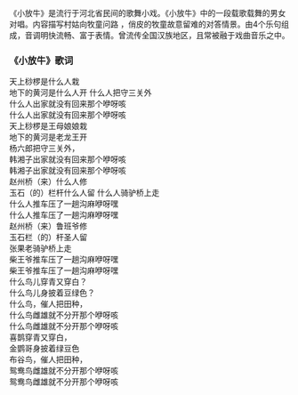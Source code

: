 

《小放牛》是流行于河北省民间的歌舞小戏。《小放牛》中的一段载歌载舞的男女对唱。内容描写村姑向牧童问路
，俏皮的牧童故意留难的对答情景。由4个乐句组成，音调明快流畅、富于表情。曾流传全国汉族地区，且常被融于戏曲音乐之中。

### 《小放牛》歌词

天上桫椤是什么人栽  
地下的黄河是什么人开 什么人把守三关外  
什么人出家就没有回来那个咿呀咳  
什么人出家就没有回来那个咿呀咳  
天上桫椤是王母娘娘栽  
地下的黄河是老龙王开  
杨六郎把守三关外，  
韩湘子出家就没有回来那个咿呀咳  
韩湘子出家就没有回来那个咿呀咳  
赵州桥（来）什么人修  
玉石（的）栏杆什么人留 什么人骑驴桥上走  
什么人推车压了一趟沟麻咿呀嘿  
什么人推车压了一趟沟麻咿呀嘿  
赵州桥（来）鲁班爷修  
玉石栏（的）杆圣人留  
张果老骑驴桥上走  
柴王爷推车压了一趟沟麻咿呀嘿  
柴王爷推车压了一趟沟麻咿呀嘿  
什么鸟儿穿青又穿白？  
什么鸟儿身披着豆绿色？  
什么鸟，催人把田种，  
什么鸟雌雄就不分开那个咿呀咳  
什么鸟雌雄就不分开那个咿呀咳  
喜鹊穿青又穿白，  
金鹦哥身披着绿豆色  
布谷鸟，催人把田种，  
鸳鸯鸟雌雄就不分开那个咿呀咳  
鸳鸯鸟雌雄就不分开那个咿呀咳

